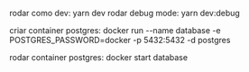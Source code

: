 rodar como dev: yarn dev
rodar debug mode: yarn dev:debug

criar container postgres: docker run --name database -e POSTGRES_PASSWORD=docker -p 5432:5432 -d postgres

rodar container postgres: docker start database